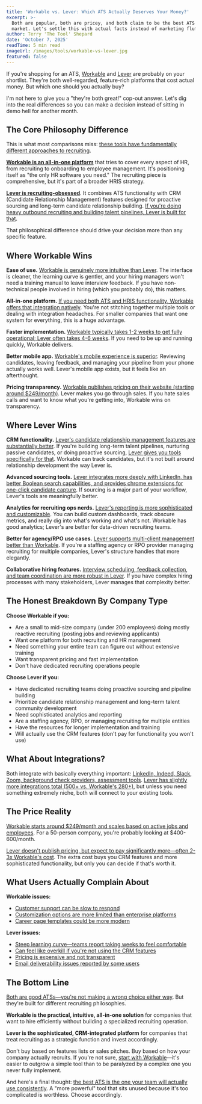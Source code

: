 ```yaml
---
title: 'Workable vs. Lever: Which ATS Actually Deserves Your Money?'
excerpt: >-
  Both are popular, both are pricey, and both claim to be the best ATS on the
  market. Let's settle this with actual facts instead of marketing fluff.
author: Terry 'The Tool' Shepard
date: 'October 7, 2025'
readTime: 5 min read
imageUrl: /images/tools/workable-vs-lever.jpg
featured: false
---
```


If you're shopping for an ATS, [Workable](https://www.workable.com/) and [Lever](https://www.lever.co/) are probably on your shortlist. They're both well-regarded, feature-rich platforms that cost actual money. But which one should you actually buy?

I'm not here to give you a "they're both great!" cop-out answer. Let's dig into the real differences so you can make a decision instead of sitting in demo hell for another month.

## The Core Philosophy Difference

This is what most comparisons miss: [these tools have fundamentally different approaches to recruiting](https://www.lever.co/blog/best-applicant-tracking-system/).

[**Workable is an all-in-one platform**](https://www.selectsoftwarereviews.com/buyer-guide/applicant-tracking-systems) that tries to cover every aspect of HR, from recruiting to onboarding to employee management. It's positioning itself as "the only HR software you need." The recruiting piece is comprehensive, but it's part of a broader HRIS strategy.

[**Lever is recruiting-obsessed**](https://www.lever.co/). It combines ATS functionality with CRM (Candidate Relationship Management) features designed for proactive sourcing and long-term candidate relationship building. [If you're doing heavy outbound recruiting and building talent pipelines, Lever is built for that](https://recruiterflow.com/blog/recruitment-technology/).

That philosophical difference should drive your decision more than any specific feature.

## Where Workable Wins

**Ease of use.** [Workable is genuinely more intuitive than Lever](https://www.g2.com/compare/lever-vs-workable). The interface is cleaner, the learning curve is gentler, and your hiring managers won't need a training manual to leave interview feedback. If you have non-technical people involved in hiring (which you probably do), this matters.

**All-in-one platform.** [If you need both ATS and HRIS functionality, Workable offers that integration natively](https://peoplemanagingpeople.com/tools/best-applicant-tracking-systems/). You're not stitching together multiple tools or dealing with integration headaches. For smaller companies that want one system for everything, this is a huge advantage.

**Faster implementation.** [Workable typically takes 1-2 weeks to get fully operational; Lever often takes 4-6 weeks](https://www.transformify.org/blog/contractor-management/15-best-applicant-tracking-systems-2025). If you need to be up and running quickly, Workable delivers.

**Better mobile app.** [Workable's mobile experience is superior](https://www.workable.com/mobile-recruiting). Reviewing candidates, leaving feedback, and managing your pipeline from your phone actually works well. Lever's mobile app exists, but it feels like an afterthought.

**Pricing transparency.** [Workable publishes pricing on their website (starting around $249/month)](https://www.workable.com/pricing). Lever makes you go through sales. If you hate sales calls and want to know what you're getting into, Workable wins on transparency.

## Where Lever Wins

**CRM functionality.** [Lever's candidate relationship management features are substantially better](https://www.lever.co/nurture/). If you're building long-term talent pipelines, nurturing passive candidates, or doing proactive sourcing, [Lever gives you tools specifically for that](https://recruiterflow.com/blog/recruitment-technology/). Workable can track candidates, but it's not built around relationship development the way Lever is.

**Advanced sourcing tools.** [Lever integrates more deeply with LinkedIn, has better Boolean search capabilities, and provides chrome extensions for one-click candidate capture](https://www.lever.co/blog/best-applicant-tracking-system/). If sourcing is a major part of your workflow, Lever's tools are meaningfully better.

**Analytics for recruiting ops nerds.** [Lever's reporting is more sophisticated and customizable](https://www.lever.co/analytics/). You can build custom dashboards, track obscure metrics, and really dig into what's working and what's not. Workable has good analytics; Lever's are better for data-driven recruiting teams.

**Better for agency/RPO use cases.** [Lever supports multi-client management better than Workable](https://www.lever.co/). If you're a staffing agency or RPO provider managing recruiting for multiple companies, Lever's structure handles that more elegantly.

**Collaborative hiring features.** [Interview scheduling, feedback collection, and team coordination are more robust in Lever](https://www.lever.co/blog/best-applicant-tracking-system/). If you have complex hiring processes with many stakeholders, Lever manages that complexity better.

## The Honest Breakdown By Company Type

**Choose Workable if you:**
- Are a small to mid-size company (under 200 employees) doing mostly reactive recruiting (posting jobs and reviewing applicants)
- Want one platform for both recruiting and HR management
- Need something your entire team can figure out without extensive training
- Want transparent pricing and fast implementation
- Don't have dedicated recruiting operations people

**Choose Lever if you:**
- Have dedicated recruiting teams doing proactive sourcing and pipeline building
- Prioritize candidate relationship management and long-term talent community development
- Need sophisticated analytics and reporting
- Are a staffing agency, RPO, or managing recruiting for multiple entities
- Have the resources for longer implementation and training
- Will actually use the CRM features (don't pay for functionality you won't use)

## What About Integrations?

Both integrate with basically everything important: [LinkedIn, Indeed, Slack, Zoom, background check providers, assessment tools](https://www.greenhouse.com/integrations). [Lever has slightly more integrations total (500+ vs. Workable's 280+)](https://www.lever.co/integrations/), but unless you need something extremely niche, both will connect to your existing tools.

## The Price Reality

[Workable starts around $249/month and scales based on active jobs and employees](https://www.workable.com/pricing). For a 50-person company, you're probably looking at $400-600/month.

[Lever doesn't publish pricing, but expect to pay significantly more—often 2-3x Workable's cost](https://www.selectsoftwarereviews.com/buyer-guide/applicant-tracking-systems). The extra cost buys you CRM features and more sophisticated functionality, but only you can decide if that's worth it.

## What Users Actually Complain About

**Workable issues:**
- [Customer support can be slow to respond](https://www.g2.com/products/workable/reviews?filters[review_sentiment]=critical)
- [Customization options are more limited than enterprise platforms](https://peoplemanagingpeople.com/tools/best-applicant-tracking-systems/)
- [Career page templates could be more modern](https://www.workable.com/tour/branded-careers-page)

**Lever issues:**
- [Steep learning curve—teams report taking weeks to feel comfortable](https://www.g2.com/products/lever/reviews?filters[review_sentiment]=critical)
- [Can feel like overkill if you're not using the CRM features](https://www.lever.co/blog/best-applicant-tracking-system/)
- [Pricing is expensive and not transparent](https://www.transformify.org/blog/contractor-management/15-best-applicant-tracking-systems-2025)
- [Email deliverability issues reported by some users](https://www.g2.com/products/lever/reviews)

## The Bottom Line

[Both are good ATSs—you're not making a wrong choice either way](https://www.lever.co/blog/best-applicant-tracking-system/). But they're built for different recruiting philosophies.

**Workable is the practical, intuitive, all-in-one solution** for companies that want to hire efficiently without building a specialized recruiting operation.

**Lever is the sophisticated, CRM-integrated platform** for companies that treat recruiting as a strategic function and invest accordingly.

Don't buy based on features lists or sales pitches. Buy based on how your company actually recruits. If you're not sure, [start with Workable](https://www.workable.com/)—it's easier to outgrow a simple tool than to be paralyzed by a complex one you never fully implement.

And here's a final thought: [the best ATS is the one your team will actually use consistently](https://recruiterflow.com/blog/recruitment-technology/). A "more powerful" tool that sits unused because it's too complicated is worthless. Choose accordingly.
